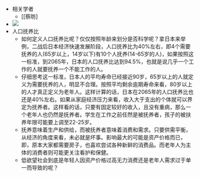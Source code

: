 - 相关学者
    - [[蔡昉]
- ![](https://firebasestorage.googleapis.com/v0/b/firescript-577a2.appspot.com/o/imgs%2Fapp%2Fxinyiheng%2FFcVeQ62pne.jpg?alt=media&token=39ed4d7d-c319-44c8-95b0-857f5a252f3f)
- 人口抚养比
    - 如何定义人口抚养比呢？仅仅按照年龄来划分是否科学呢？拿日本来举例，二战后日本经济快速发展阶段，人口抚养比为40%左右，即4个需要抚养的人(65岁以上，14岁以下)有10个人抚养(14-65岁的人)，如果按照这一标准，到2065年，日本的人口抚养比达到94.5%，也就是说几乎一个工作的人就要抚养一个不能工作的人。
    - 仔细思考这一标准，日本人的平均寿命已经接近90岁，65岁以上的人就定义为需要抚养的人，明显不合理。按照平均剩余逾期寿命来看，80岁以上的人才真正定义为老年人。这样计算的话，日本在2065年的人口抚养比也还是40%左右。如果从家庭经济压力来看，收入大于支出的个体就可以界定为抚养者。这样看的话，只要有固定较好的收入，且没有重病，那么一个老年人也仍然是抚养者。学生在工作之前任然是被抚养者，孩子的被扶养年限可能要上调至22-25岁。
    - 抚养意味着生产和供给，而被抚养者意味着消费和需求。只要供需平衡，从经济的角度来看，未必就是坏事。影响最大的可能是资产价格而已，即，原本大家都需要房子，也喜欢尝试各种新鲜的消费品。而老年人为主体的消费者则可能更关注看护和保健。
    - 低欲望社会到底是年轻人因资产价格过高无力消费还是老年人需求过于单一而导致的呢？
